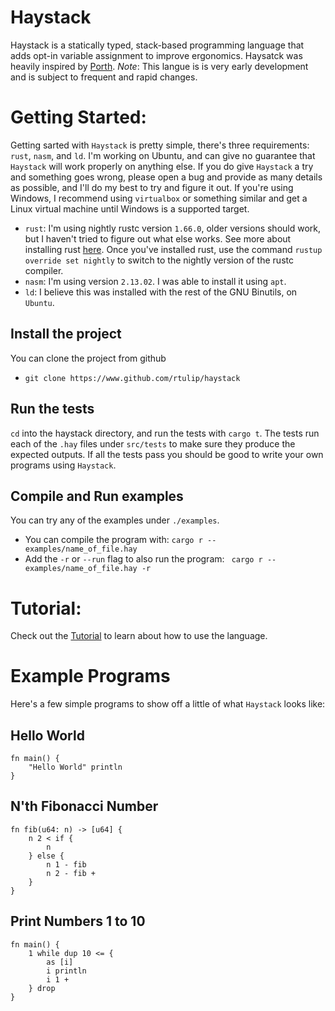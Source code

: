 # Haystack

Haystack is a statically typed, stack-based programming language that adds opt-in variable assignment to improve ergonomics.
Haysatck was heavily inspired by [Porth](https://www.gitlab.com/tsoding/porth).
*Note*: This langue is is very early development and is subject to frequent and rapid changes.

# Getting Started:
Getting sarted with `Haystack` is pretty simple, there's three requirements: `rust`, `nasm`, and `ld`. I'm working on Ubuntu, and can give no guarantee that `Haystack` will work properly on anything else. If you do give `Haystack` a try and something goes wrong, please open a bug and provide as many details as possible, and I'll do my best to try and figure it out. If you're using Windows, I recommend using `virtualbox` or something similar and get a Linux virtual machine until Windows is a supported target.

* `rust`: I'm using nightly rustc version `1.66.0`, older versions should work, but I haven't tried to figure out what else works. See more about installing rust [here](https://www.rust-lang.org/tools/install). Once you've installed rust, use the command `rustup override set nightly` to switch to the nightly version of the rustc compiler.
* `nasm`: I'm using version `2.13.02`. I was able to install it using `apt`.
* `ld`: I believe this was installed with the rest of the GNU Binutils, on `Ubuntu`. 

## Install the project

You can clone the project from github
* `git clone https://www.github.com/rtulip/haystack`

## Run the tests
`cd` into the haystack directory, and run the tests with `cargo t`.
The tests run each of the `.hay` files under `src/tests` to make sure they produce the expected outputs. If all the tests pass you should be good to write your own programs using `Haystack`.

## Compile and Run examples

You can try any of the examples under `./examples`.
* You can compile the program with: `cargo r -- examples/name_of_file.hay`
* Add the `-r` or `--run` flag to also run the program:  ` cargo r -- examples/name_of_file.hay -r`

# Tutorial:
Check out the [Tutorial](https://www.github.com/rtulip/haystack/wiki/Tutorial) to learn about how to use the language.

# Example Programs
Here's a few simple programs to show off a little of what `Haystack` looks like:

## Hello World
```
fn main() {
    "Hello World" println
}
```

## N'th Fibonacci Number
```
fn fib(u64: n) -> [u64] {
    n 2 < if {
        n
    } else {
        n 1 - fib
        n 2 - fib +
    }
}
```

## Print Numbers 1 to 10
```
fn main() {
    1 while dup 10 <= {
        as [i]
        i println
        i 1 +
    } drop
}
```
